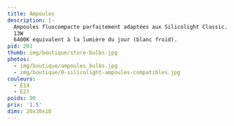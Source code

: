 ```yaml
---
title: Ampoules
description: |-
  Ampoules fluocompacte parfaitement adaptées aux Silicolight Classic.
  13W
  6400K équivalent à la lumière du jour (blanc froid).
pid: 201
thumb: img/boutique/store-bulbs.jpg
photos:
  - img/boutique/ampoules_bulbs.jpg
  - img/boutique/0-silicolight-ampoules-compatibles.jpg
couleurs:
  - E14
  - E27
poids: 90
prix: '1.5'
dims: 20x30x10
---
```


